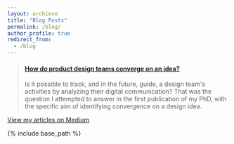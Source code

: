 ```yaml
---
layout: archieve
title: "Blog Posts"
permalink: /blog/
author_profile: true
redirect_from:
  - /blog
---
```


<!-- {% if page.header.overlay_color or page.header.overlay_image or page.header.image %}
  {% include page__hero.html %}
{% endif %}

{% if page.url != "/" and site.breadcrumbs %}
  {% unless paginator %}
    {% include breadcrumbs.html %}
  {% endunless %}
{% endif %}

<div id="main" role="main"> -->
<!-- {% include sidebar.html %} -->

  <!-- <div class="archive">
    {% unless page.header.overlay_color or page.header.overlay_image %}
      <h1 class="page__title">{{ page.title }}</h1>
    {% endunless %}
    {{ content }}
  </div>
</div> -->

<blockquote class="embedly-card"><h4><a href="https://medium.com/user-experience-design-1/how-do-product-design-teams-converge-on-a-product-idea-9ec9e80a8fd6">How do product design teams converge on an idea?</a></h4><p>Is it possible to track, and in the future, guide, a design team's activities by analyzing their digital communication? That was the question I attempted to answer in the first publication of my PhD, with the specific aim of identifying convergence on a design idea.</p></blockquote>
<script async src="//cdn.embedly.com/widgets/platform.js" charset="UTF-8"></script>


[View my articles on Medium](https://medium.com/@sharonashferguson/)

{% include base_path %}
